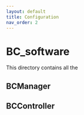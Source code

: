 ```yaml
---
layout: default
title: Configuration
nav_order: 2
---
```

# BC_software
This directory contains all the 

## BCManager

## BCController